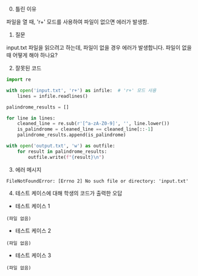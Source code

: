 0. 틀린 이유

파일을 열 때, 'r+' 모드를 사용하여 파일이 없으면 에러가 발생함.

1. 질문

input.txt 파일을 읽으려고 하는데, 파일이 없을 경우 에러가 발생합니다. 파일이 없을 때 어떻게 해야 하나요?

2. 잘못된 코드

```python
import re

with open('input.txt', 'r+') as infile:  # 'r+' 모드 사용
    lines = infile.readlines()

palindrome_results = []

for line in lines:
    cleaned_line = re.sub(r'[^a-zA-Z0-9]', '', line.lower())
    is_palindrome = cleaned_line == cleaned_line[::-1]
    palindrome_results.append(is_palindrome)

with open('output.txt', 'w') as outfile:
    for result in palindrome_results:
        outfile.write(f"{result}\n")
```

3. 에러 메시지

```
FileNotFoundError: [Errno 2] No such file or directory: 'input.txt'
```

4. 테스트 케이스에 대해 학생의 코드가 출력한 오답

- 테스트 케이스 1

```
(파일 없음)
```

- 테스트 케이스 2

```
(파일 없음)
```

- 테스트 케이스 3

```
(파일 없음)
```